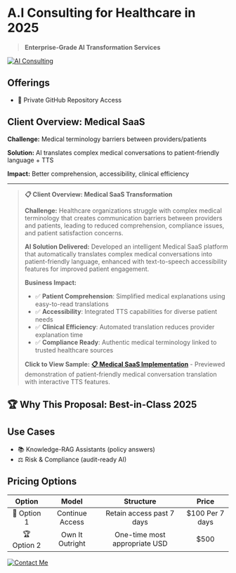 # A.I Consulting for Healthcare in 2025
> **Enterprise-Grade AI Transformation Services**

[![AI Consulting](https://img.shields.io/badge/AI-Consulting-00D4AA?style=for-the-badge&logo=openai&logoColor=white)](https://github.com/vonnerco/A.I-Consulting)


## Offerings
- 🔐 Private GitHub Repository Access

## Client Overview: Medical SaaS

**Challenge:** Medical terminology barriers between providers/patients

**Solution:** AI translates complex medical conversations to patient-friendly language + TTS

**Impact:** Better comprehension, accessibility, clinical efficiency

---

> **📋 Client Overview: Medical SaaS Transformation**
>
> **Challenge:** Healthcare organizations struggle with complex medical terminology that creates communication barriers between providers and patients, leading to reduced comprehension, compliance issues, and patient satisfaction concerns.
>
> **AI Solution Delivered:** Developed an intelligent Medical SaaS platform that automatically translates complex medical conversations into patient-friendly language, enhanced with text-to-speech accessibility features for improved patient engagement.
>
> **Business Impact:**
> - ✅ **Patient Comprehension**: Simplified medical explanations using easy-to-read translations
> - ✅ **Accessibility**: Integrated TTS capabilities for diverse patient needs
> - ✅ **Clinical Efficiency**: Automated translation reduces provider explanation time
> - ✅ **Compliance Ready**: Authentic medical terminology linked to trusted healthcare sources
>
> **Click to View Sample:** **[📋 Medical SaaS Implementation](./A.I%20Consulting%20-%20Medical%20SaaS.md)** - Previewed demonstration of patient-friendly medical conversation translation with interactive TTS features.

## 🏆 Why This Proposal: Best-in-Class 2025 

## Use Cases
- 📚 Knowledge-RAG Assistants (policy answers)
- ⚖️ Risk & Compliance (audit-ready AI)


## Pricing Options
| Option | Model | Structure | Price |
|:---:|:---:|:---:|:---:|
| 🔄 Option 1 | Continue Access | Retain access past 7 days | $100 Per 7 days |
| 🏆 Option 2 | Own It Outright | One-time most appropriate USD | $500 |


[![Contact Me](https://img.shields.io/badge/Contact-Me-00D4AA?style=for-the-badge&logo=mail&logoColor=white)](mailto:corderio.vonner@outlook.com)

